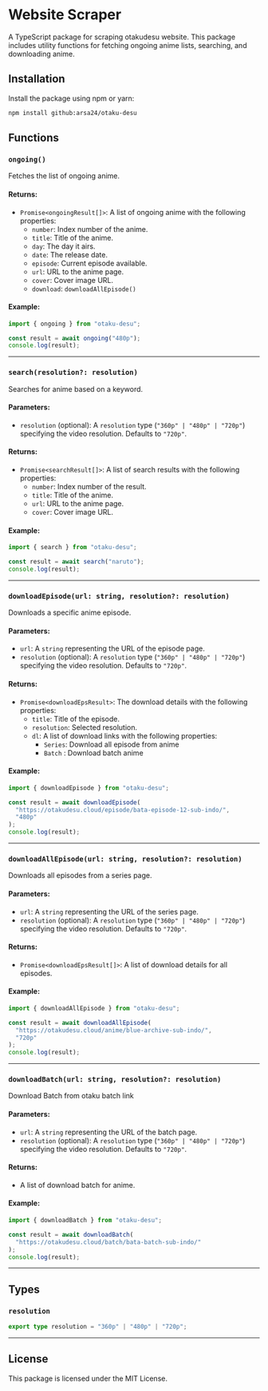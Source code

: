 # Website Scraper

A TypeScript package for scraping otakudesu website. This package includes utility functions for fetching ongoing anime lists, searching, and downloading anime.

## Installation

Install the package using npm or yarn:

```bash
npm install github:arsa24/otaku-desu
```

## Functions

### `ongoing()`

Fetches the list of ongoing anime.

#### Returns:

- `Promise<ongoingResult[]>`: A list of ongoing anime with the following properties:
  - `number`: Index number of the anime.
  - `title`: Title of the anime.
  - `day`: The day it airs.
  - `date`: The release date.
  - `episode`: Current episode available.
  - `url`: URL to the anime page.
  - `cover`: Cover image URL.
  - `download`: `downloadAllEpisode()`

#### Example:

```typescript
import { ongoing } from "otaku-desu";

const result = await ongoing("480p");
console.log(result);
```

---

### `search(resolution?: resolution)`

Searches for anime based on a keyword.

#### Parameters:

- `resolution` (optional): A `resolution` type (`"360p" | "480p" | "720p"`) specifying the video resolution. Defaults to `"720p"`.

#### Returns:

- `Promise<searchResult[]>`: A list of search results with the following properties:
  - `number`: Index number of the result.
  - `title`: Title of the anime.
  - `url`: URL to the anime page.
  - `cover`: Cover image URL.

#### Example:

```typescript
import { search } from "otaku-desu";

const result = await search("naruto");
console.log(result);
```

---

### `downloadEpisode(url: string, resolution?: resolution)`

Downloads a specific anime episode.

#### Parameters:

- `url`: A `string` representing the URL of the episode page.
- `resolution` (optional): A `resolution` type (`"360p" | "480p" | "720p"`) specifying the video resolution. Defaults to `"720p"`.

#### Returns:

- `Promise<downloadEpsResult>`: The download details with the following properties:
  - `title`: Title of the episode.
  - `resolution`: Selected resolution.
  - `dl`: A list of download links with the following properties:
    - `Series`: Download all episode from anime
    - `Batch` : Download batch anime

#### Example:

```typescript
import { downloadEpisode } from "otaku-desu";

const result = await downloadEpisode(
  "https://otakudesu.cloud/episode/bata-episode-12-sub-indo/",
  "480p"
);
console.log(result);
```

---

### `downloadAllEpisode(url: string, resolution?: resolution)`

Downloads all episodes from a series page.

#### Parameters:

- `url`: A `string` representing the URL of the series page.
- `resolution` (optional): A `resolution` type (`"360p" | "480p" | "720p"`) specifying the video resolution. Defaults to `"720p"`.

#### Returns:

- `Promise<downloadEpsResult[]>`: A list of download details for all episodes.

#### Example:

```typescript
import { downloadAllEpisode } from "otaku-desu";

const result = await downloadAllEpisode(
  "https://otakudesu.cloud/anime/blue-archive-sub-indo/",
  "720p"
);
console.log(result);
```

---

### `downloadBatch(url: string, resolution?: resolution)`

Download Batch from otaku batch link

#### Parameters:

- `url`: A `string` representing the URL of the batch page.
- `resolution` (optional): A `resolution` type (`"360p" | "480p" | "720p"`) specifying the video resolution. Defaults to `"720p"`.

#### Returns:

- A list of download batch for anime.

#### Example:

```typescript
import { downloadBatch } from "otaku-desu";

const result = await downloadBatch(
  "https://otakudesu.cloud/batch/bata-batch-sub-indo/"
);
console.log(result);
```

---

## Types

### `resolution`

```typescript
export type resolution = "360p" | "480p" | "720p";
```

---

## License

This package is licensed under the MIT License.
